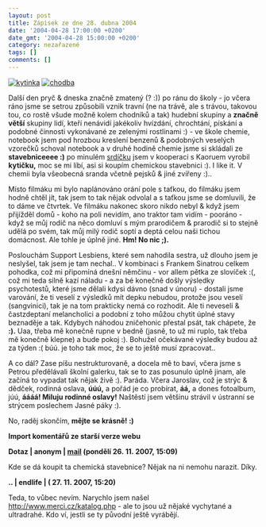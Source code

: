 ```yaml
---
layout: post
title: Zápisek ze dne 28. dubna 2004
date: '2004-04-28 17:00:00 +0200'
date_gmt: '2004-04-28 15:00:00 +0200'
category: nezařazené
tags: []
comments: []
---
```

<div >  <a href="%base_url%/assets/old-images/chemkyticka.jpg"><img alt="kytinka" src="%base_url%/assets/old-images/chemkyticka.jpg"></a>  <a href="%base_url%/assets/old-images/chodba.jpg"><img alt="chodba" src="%base_url%/assets/old-images/chodba.jpg"></a>  </div>
<p>Další den pryč &amp; dneska značně zmatený (? :)) po ránu do školy - jo včera ráno jsme se setrou způsobili  vznik travní (ne na trávě, ale s trávou, takovou tou, co rostě všude možně kolem chodníků a tak) hudební skupiny  a <strong>značně větší</strong> skupiny lidí, kteří nenávidí jakékoliv hvízdání, chrochtání, pískání  a podobné činnosti vykonávané ze zelenými rostlinami :) - ve škole chemie, notebook jsem pod hrozbou kreslení  benzenů &amp; podobných veselých vzorečků schoval notebook a v druhé hodině chemie jsme si skládali ze  <strong>stavebniceeee :)</strong> po minulém <a href="%base_url%/assets/old-images/srdicko.jpg">srdíčku</a> jsem v kooperaci s Kaoruem vyrobil  <strong>kytičku,</strong> moc se mi líbí, asi si koupím chemickou stavebnici :). I like it. V chemii byla všeobecná sranda  včetně pejsků &amp; jiné zvířeny :)..</p>
<p>Místo filmáku mi bylo naplánováno orání pole s taťkou, do filmáku jsem hodně chtěl jít, tak jsem to tak nějak  odvolal a s taťkou jsme se domluvili, že to dáme ve čtvrtek. Ve filmáku nakonec skoro nikdo nebyl &amp; když jsem  přijížděl domů - koho na poli nevidím, ano traktor tam vidím - pooráno - když se můj rodič na něco domluví s mým  prarodičem &amp; prarodič si to stejně udělá po svém, tak můj milý rodič soptí a deptá celou naši tichou domácnost.  Ale tohle je úplně jiné. <strong>Hm! No nic ;).</strong></p>
<p>Poslouchám Support Lesbiens, které sem nahodila sestra, už dlouho jsem je neslyšel, tak jsem je tam nechal..  V kombinaci s Frankem Sinatrou celkem pohodka, což mi připomíná dnešní němčinu - vor allem pětka ze slovíček :(,  což mi teda silně kazí náladu - a za bé konečně došly výsledky psychotestů, které jsme dělali kdysi dávno (snad  v únoru) - dostali jsme varování, že ti veselí z výsledků mít depku nebudou, protože jsou veselí (sangvinici),  tak je na tom prakticky nemá co rozhodit. Ale ti neveselí &amp; častzdeptaní melancholici a podobní z toho můžou  chytit úplné stavy beznaděje a tak. Kdybych náhodou zničehonic přestal psát, tak chápete, že <strong>:).</strong> Uaa, třeba mě  konečně rupne v bedně (jasně, to už mi ruplo, tak třeba mě konečně klepne) a bude pokoj :). Bohužel očekávané  výsledky budou až za týden :( búú. je toho tak moc, že se to ještě musí zpracovat..</p>
<p>A co dál? Zase píšu nestrukturovaně, a docela mě to baví, včera jsme s Petrou předělávali školní galerku,  tak se to zas posunulo úplně jinam, ale začíná to vypadat tak nějak živě :). Paráda. Včera Jaroslav, což je  strýc &amp; dědček, rodinná oslava, <strong>úúú,</strong> a pořád je co probírat, <strong>áá,</strong> a  dones fotoalbum, júú, <strong>áááá! Miluju rodinné  oslavy!</strong> Naštěstí jsem většinu strávil v ústranní se strýcem poslechem Jasné páky :).</p>
<p>No, raděj skončím, <strong>mějte se krásně! :)</strong></p>
<div class="import-komentaru">
<p><strong>Import komentářů ze starší verze webu</strong></p>
<div class="comment">
<p style="font-weight:bold"><span class="compredmet">Dotaz</span> | <span class="comname">anonym</span> |  <a href="mailto:ryshka@volny.cz">mail</a> (pondělí&nbsp;26.&nbsp;11.&nbsp;2007,&nbsp;15:09)</p>
<p>Kde se dá koupit ta chemická stavebnice? Nějak na ni nemohu narazit. Díky. </p>
</div>
<div class="comment">
<p style="font-weight:bold"><span class="compredmet">..</span> | <span class="comname">endlife</span> | (&nbsp;27.&nbsp;11.&nbsp;2007,&nbsp;15:20)</p>
<p>Teda, to vůbec nevím. Narychlo jsem našel <a href="http://www.merci.cz/katalog.php">http://www.merci.cz/katalog.php</a> - ale to jsou už nějaké vychytané a ultradrahé. Kdo ví, jestli se ty původní ještě vyrábějí. </p>
</div>
</div>
